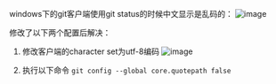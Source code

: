windows下的git客户端使用git status的时候中文显示是乱码的：
![image](http://qiniu.wangjinle.com/git_status_%E4%B8%AD%E6%96%87%E4%B9%B1%E7%A0%81_1.png)

修改了以下两个配置后解决：

1. 修改客户端的character set为utf-8编码
![image](http://qiniu.wangjinle.com/git_status_%E4%B8%AD%E6%96%87%E4%B9%B1%E7%A0%81_2.png)

2. 执行以下命令
`git config --global core.quotepath false`
